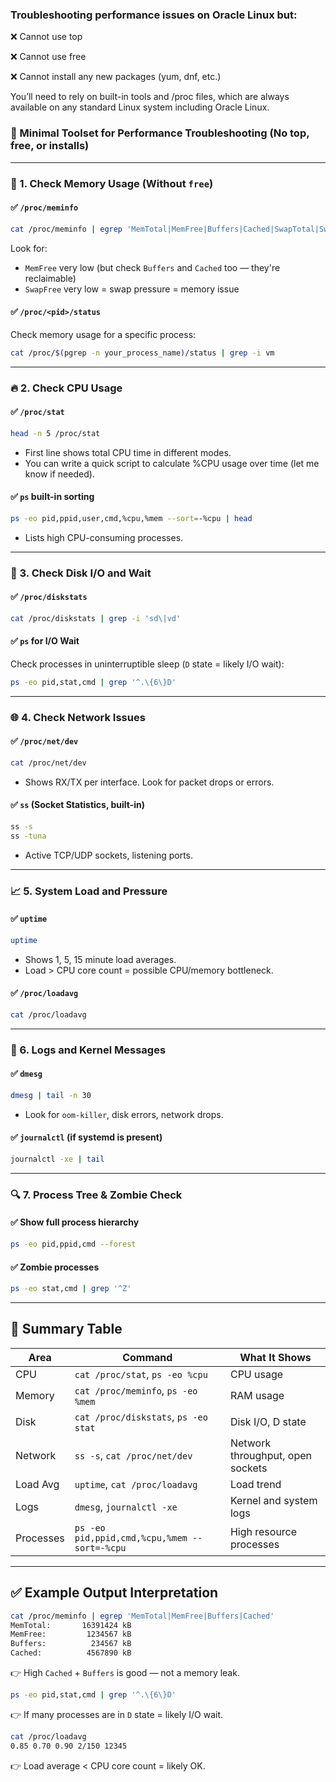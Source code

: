 
### Troubleshooting performance issues on Oracle Linux but:

❌ Cannot use top

❌ Cannot use free

❌ Cannot install any new packages (yum, dnf, etc.)

You’ll need to rely on built-in tools and /proc files, which are always available on any standard Linux system including Oracle Linux.

### 🧰 Minimal Toolset for Performance Troubleshooting (No top, free, or installs)

---

### 🧠 1. **Check Memory Usage (Without `free`)**

#### ✅ `/proc/meminfo`

```bash
cat /proc/meminfo | egrep 'MemTotal|MemFree|Buffers|Cached|SwapTotal|SwapFree'
```

Look for:

* `MemFree` very low (but check `Buffers` and `Cached` too — they're reclaimable)
* `SwapFree` very low = swap pressure = memory issue

#### ✅ `/proc/<pid>/status`

Check memory usage for a specific process:

```bash
cat /proc/$(pgrep -n your_process_name)/status | grep -i vm
```

---

### 🔥 2. **Check CPU Usage**

#### ✅ `/proc/stat`

```bash
head -n 5 /proc/stat
```

* First line shows total CPU time in different modes.
* You can write a quick script to calculate %CPU usage over time (let me know if needed).

#### ✅ `ps` built-in sorting

```bash
ps -eo pid,ppid,user,cmd,%cpu,%mem --sort=-%cpu | head
```

* Lists high CPU-consuming processes.

---

### 💽 3. **Check Disk I/O and Wait**

#### ✅ `/proc/diskstats`

```bash
cat /proc/diskstats | grep -i 'sd\|vd'
```

#### ✅ `ps` for I/O Wait

Check processes in uninterruptible sleep (`D` state = likely I/O wait):

```bash
ps -eo pid,stat,cmd | grep '^.\{6\}D'
```

---

### 🌐 4. **Check Network Issues**

#### ✅ `/proc/net/dev`

```bash
cat /proc/net/dev
```

* Shows RX/TX per interface. Look for packet drops or errors.

#### ✅ `ss` (Socket Statistics, built-in)

```bash
ss -s
ss -tuna
```

* Active TCP/UDP sockets, listening ports.

---

### 📈 5. **System Load and Pressure**

#### ✅ `uptime`

```bash
uptime
```

* Shows 1, 5, 15 minute load averages.
* Load > CPU core count = possible CPU/memory bottleneck.

#### ✅ `/proc/loadavg`

```bash
cat /proc/loadavg
```

---

### 📝 6. **Logs and Kernel Messages**

#### ✅ `dmesg`

```bash
dmesg | tail -n 30
```

* Look for `oom-killer`, disk errors, network drops.

#### ✅ `journalctl` (if systemd is present)

```bash
journalctl -xe | tail
```

---

### 🔍 7. **Process Tree & Zombie Check**

#### ✅ Show full process hierarchy

```bash
ps -eo pid,ppid,cmd --forest
```

#### ✅ Zombie processes

```bash
ps -eo stat,cmd | grep '^Z'
```

---

## 📌 Summary Table

| Area      | Command                                      | What It Shows                    |
| --------- | -------------------------------------------- | -------------------------------- |
| CPU       | `cat /proc/stat`, `ps -eo %cpu`              | CPU usage                        |
| Memory    | `cat /proc/meminfo`, `ps -eo %mem`           | RAM usage                        |
| Disk      | `cat /proc/diskstats`, `ps -eo stat`         | Disk I/O, D state                |
| Network   | `ss -s`, `cat /proc/net/dev`                 | Network throughput, open sockets |
| Load Avg  | `uptime`, `cat /proc/loadavg`                | Load trend                       |
| Logs      | `dmesg`, `journalctl -xe`                    | Kernel and system logs           |
| Processes | `ps -eo pid,ppid,cmd,%cpu,%mem --sort=-%cpu` | High resource processes          |

---

## ✅ Example Output Interpretation

```bash
cat /proc/meminfo | egrep 'MemTotal|MemFree|Buffers|Cached'
MemTotal:       16391424 kB
MemFree:         1234567 kB
Buffers:          234567 kB
Cached:          4567890 kB
```

👉 High `Cached` + `Buffers` is good — not a memory leak.

```bash
ps -eo pid,stat,cmd | grep '^.\{6\}D'
```

👉 If many processes are in `D` state = likely I/O wait.

```bash
cat /proc/loadavg
0.85 0.70 0.90 2/150 12345
```

👉 Load average < CPU core count = likely OK.


